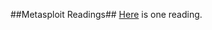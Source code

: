 ##Metasploit Readings##
[Here](https://www.concise-courses.com/security/metasploit-for-beginners/) is one reading.
